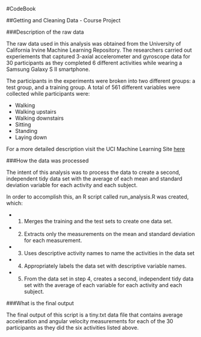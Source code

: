 #CodeBook

##Getting and Cleaning Data - Course Project 

###Description of the raw data

The raw data used in this analysis was obtained from the University of California Irvine Machine Learning Repository. The researchers carried out experiements that captured 3-axial accelerometer and gyroscope data for 30 participants as they completed 6 different activities while wearing a Samsung Galaxy S II smartphone.

The participants in the experiments were broken into two different groups: a test group, and a training group. A total of 561 different variables were collected while participants were:

- Walking
- Walking upstairs
- Walking downstairs
- Sitting
- Standing
- Laying down

For a more detailed description visit the UCI Machine Learning Site <a href="http://archive.ics.uci.edu/ml/datasets/Human+Activity+Recognition+Using+Smartphones">here</a>

###How the data was processed

The intent of this analysis was to process the data to create a second, independent tidy data set with the average of each mean and standard deviation variable for each activity and each subject.

In order to accomplish this, an R script called run_analysis.R was created, which:

- 1. Merges the training and the test sets to create one data set.
- 2. Extracts only the measurements on the mean and standard deviation for each measurement. 
- 3. Uses descriptive activity names to name the activities in the data set
- 4. Appropriately labels the data set with descriptive variable names. 
- 5. From the data set in step 4, creates a second, independent tidy data set with the average of each variable for each activity and each subject.

###What is the final output

The final output of this script is a tiny.txt data file that contains average acceleration and angular velocity measurements for each of the 30 participants as they did the six activities listed above.
